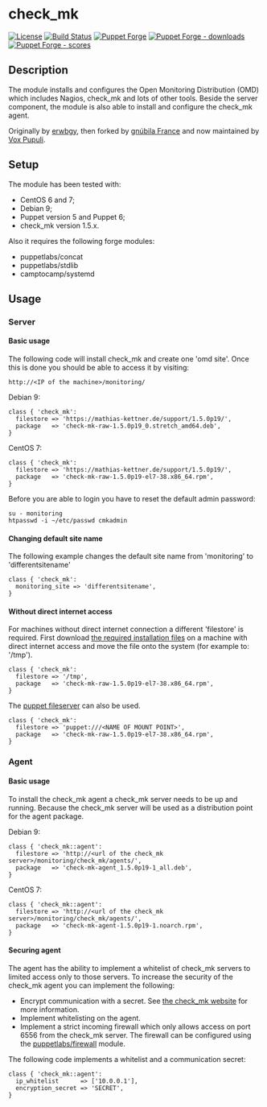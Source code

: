 # check_mk

[![License](https://img.shields.io/github/license/voxpupuli/puppet-check_mk.svg)](https://github.com/voxpupuli/puppet-check_mk/blob/master/LICENSE)
[![Build Status](https://travis-ci.com/voxpupuli/puppet-check_mk.png?branch=master)](https://travis-ci.com/voxpupuli/puppet-check_mk)
[![Puppet Forge](https://img.shields.io/puppetforge/v/puppet/check_mk.svg)](https://forge.puppetlabs.com/puppet/check_mk)
[![Puppet Forge - downloads](https://img.shields.io/puppetforge/dt/puppet/check_mk.svg)](https://forge.puppetlabs.com/puppet/check_mk)
[![Puppet Forge - scores](https://img.shields.io/puppetforge/f/puppet/check_mk.svg)](https://forge.puppetlabs.com/puppet/check_mk)

## Description
The module installs and configures the Open Monitoring Distribution (OMD) which includes Nagios, check_mk and lots of other tools. Beside the server component, the module is also able to install and configure the check_mk agent.

Originally by [erwbgy](https://forge.puppet.com/erwbgy), then forked by [gnúbila France](https://forge.puppet.com/gnubilafrance) and now maintained by [Vox Pupuli](https://voxpupuli.org).

## Setup
The module has been tested with:
  * CentOS 6 and 7;
  * Debian 9;
  * Puppet version 5 and Puppet 6;
  * check_mk version 1.5.x.

Also it requires the following forge modules:
  * puppetlabs/concat
  * puppetlabs/stdlib
  * camptocamp/systemd

## Usage
### Server
#### Basic usage
The following code will install check_mk and create one 'omd site'. Once this is done you should be able to access it by visiting:

```http://<IP of the machine>/monitoring/```

Debian 9:
```puppet
class { 'check_mk':
  filestore => 'https://mathias-kettner.de/support/1.5.0p19/',
  package   => 'check-mk-raw-1.5.0p19_0.stretch_amd64.deb',
}
```

CentOS 7:
```puppet
class { 'check_mk':
  filestore => 'https://mathias-kettner.de/support/1.5.0p19/',
  package   => 'check-mk-raw-1.5.0p19-el7-38.x86_64.rpm',
}
```

Before you are able to login you have to reset the default admin password:

```
su - monitoring
htpasswd -i ~/etc/passwd cmkadmin
```

#### Changing default site name
The following example changes the default site name from 'monitoring' to 'differentsitename'
```puppet
class { 'check_mk':
  monitoring_site => 'differentsitename',
}
```

#### Without direct internet access
For machines without direct internet connection a different 'filestore' is required. First download [the required installation files](https://checkmk.com/download.php?) on a machine with direct internet access and move the file onto the system (for example to: '/tmp').

```puppet
class { 'check_mk':
  filestore => '/tmp',
  package   => 'check-mk-raw-1.5.0p19-el7-38.x86_64.rpm',
}
```

The [puppet fileserver](https://puppet.com/docs/puppet/6.6/file_serving.html) can also be used.

```puppet
class { 'check_mk':
  filestore => 'puppet:///<NAME OF MOUNT POINT>',
  package   => 'check-mk-raw-1.5.0p19-el7-38.x86_64.rpm',
}
```

### Agent
#### Basic usage
To install the check_mk agent a check_mk server needs to be up and running. Because the check_mk server will be used as a distribution point for the agent package.

Debian 9:
```puppet
class { 'check_mk::agent':
  filestore => 'http://<url of the check_mk server>/monitoring/check_mk/agents/',
  package   => 'check-mk-agent_1.5.0p19-1_all.deb',
}
```

CentOS 7:
```puppet
class { 'check_mk::agent':
  filestore => 'http://<url of the check_mk server>/monitoring/check_mk/agents/',
  package   => 'check-mk-agent-1.5.0p19-1.noarch.rpm',
}
```

#### Securing agent
The agent has the ability to implement a whitelist of check_mk servers to limited access only to those servers. To increase the security of the check_mk agent you can implement the following:
  * Encrypt communication with a secret. See [the check_mk website](https://checkmk.com/cms_agent_linux.html#encryption) for more information.
  * Implement whitelisting on the agent.
  * Implement a strict incoming firewall which only allows access on port 6556 from the check_mk server. The firewall can be configured using the [puppetlabs/firewall](https://forge.puppet.com/puppetlabs/firewall) module.

The following code implements a whitelist and a communication secret:

```puppet
class { 'check_mk::agent':
  ip_whitelist      => ['10.0.0.1'],
  encryption_secret => 'SECRET',
}
```
